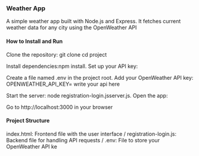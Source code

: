 ### Weather App
A simple weather app built with Node.js and Express. It fetches current weather data for any city using the OpenWeather API

#### How to Install and Run
Clone the repository:
git clone <repository-link>
cd project

Install dependencies:npm install. Set up your API key:

Create a file named .env in the project root. Add your OpenWeather API key:
OPENWEATHER_API_KEY= write your api here

Start the server:
node registration-login.jsserver.js. Open the app:

Go to http://localhost:3000 in your browser

#### Project Structure
index.html: Frontend file with the user interface / 
registration-login.js: Backend file for handling API requests /
.env: File to store your OpenWeather API ke
